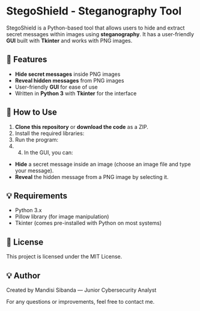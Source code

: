 # StegoShield - Steganography Tool

StegoShield is a Python-based tool that allows users to hide and extract secret messages within images using **steganography**. It has a user-friendly **GUI** built with **Tkinter** and works with PNG images.

## 🔐 Features
- **Hide secret messages** inside PNG images
- **Reveal hidden messages** from PNG images
- User-friendly **GUI** for ease of use
- Written in **Python 3** with **Tkinter** for the interface

## 🚀 How to Use

1. **Clone this repository** or **download the code** as a ZIP.
2. Install the required libraries:
3.  Run the program:
4.  4. In the GUI, you can:
- **Hide** a secret message inside an image (choose an image file and type your message).
- **Reveal** the hidden message from a PNG image by selecting it.

## 💡 Requirements
- Python 3.x
- Pillow library (for image manipulation)
- Tkinter (comes pre-installed with Python on most systems)

## 📄 License
This project is licensed under the MIT License.

## 💡 Author
Created by Mandisi Sibanda — Junior Cybersecurity Analyst

For any questions or improvements, feel free to contact me.
